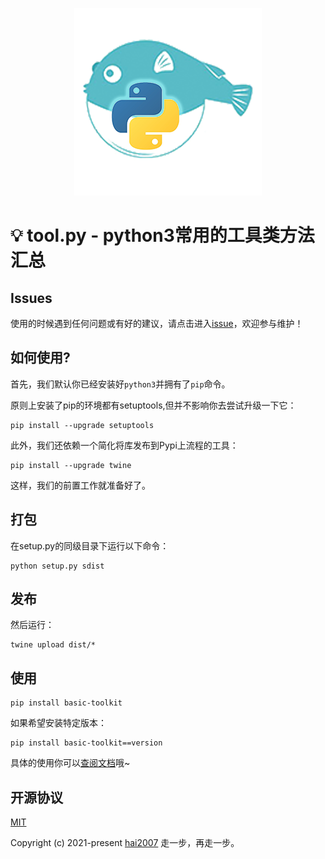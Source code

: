 <p align='center'>
    <a href='https://hai2007.github.io/tool.py' target='_blank'>
        <img src='./logo.png'>
    </a>
</p>

# 💡 tool.py - python3常用的工具类方法汇总


## Issues
使用的时候遇到任何问题或有好的建议，请点击进入[issue](https://github.com/hai2007/tool.py/issues)，欢迎参与维护！

## 如何使用?

首先，我们默认你已经安装好```python3```并拥有了```pip```命令。

原则上安装了pip的环境都有setuptools,但并不影响你去尝试升级一下它：

```
pip install --upgrade setuptools
```

此外，我们还依赖一个简化将库发布到Pypi上流程的工具：

```
pip install --upgrade twine
```

这样，我们的前置工作就准备好了。

## 打包

在setup.py的同级目录下运行以下命令：

```
python setup.py sdist
```

## 发布

然后运行：

```
twine upload dist/*
```

## 使用

```
pip install basic-toolkit
```

如果希望安装特定版本：

```
pip install basic-toolkit==version
```

具体的使用你可以[查阅文档](https://hai2007.github.io/tool.py)哦~

开源协议
---------------------------------------
[MIT](https://github.com/hai2007/tool.py/blob/master/LICENSE)

Copyright (c) 2021-present [hai2007](https://hai2007.github.io/SweetHome/) 走一步，再走一步。
